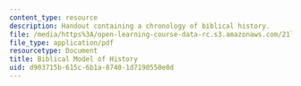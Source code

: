 ```yaml
---
content_type: resource
description: Handout containing a chronology of biblical history.
file: /media/https%3A/open-learning-course-data-rc.s3.amazonaws.com/21l-707-arthurian-literature-and-celtic-colonization-spring-2005/d903715b615c6b1a87401d7190550e0d_3_biblic_mod_his.pdf
file_type: application/pdf
resourcetype: Document
title: Biblical Model of History
uid: d903715b-615c-6b1a-8740-1d7190550e0d
---
```

